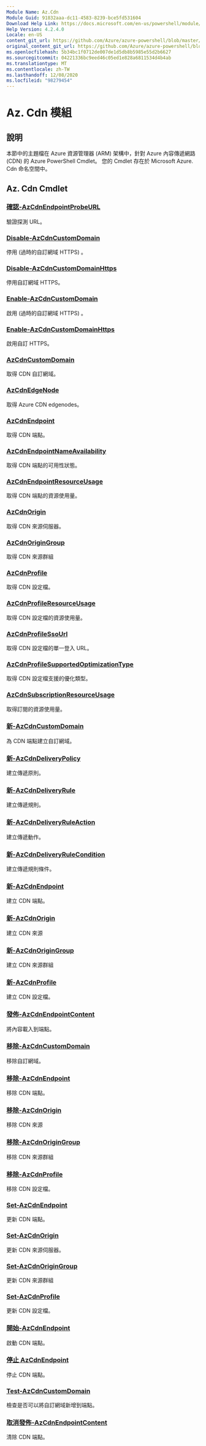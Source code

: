 ```yaml
---
Module Name: Az.Cdn
Module Guid: 91832aaa-dc11-4583-8239-bce5fd531604
Download Help Link: https://docs.microsoft.com/en-us/powershell/module/az.cdn
Help Version: 4.2.4.0
Locale: en-US
content_git_url: https://github.com/Azure/azure-powershell/blob/master/src/Cdn/Cdn/help/Az.Cdn.md
original_content_git_url: https://github.com/Azure/azure-powershell/blob/master/src/Cdn/Cdn/help/Az.Cdn.md
ms.openlocfilehash: 5b34bc1f0712de007de1d5db8b5985e55d2b6627
ms.sourcegitcommit: 04221336bc9eed46c05ed1e828a6811534d4b4ab
ms.translationtype: MT
ms.contentlocale: zh-TW
ms.lasthandoff: 12/08/2020
ms.locfileid: "98279454"
---
```

# Az. Cdn 模組
## 說明
本節中的主題檔在 Azure 資源管理器 (ARM) 架構中，針對 Azure 內容傳遞網路 (CDN) 的 Azure PowerShell Cmdlet。 您的 Cmdlet 存在於 Microsoft Azure. Cdn 命名空間中。

## Az. Cdn Cmdlet
### [確認-AzCdnEndpointProbeURL](Confirm-AzCdnEndpointProbeURL.md)
驗證探測 URL。

### [Disable-AzCdnCustomDomain](Disable-AzCdnCustomDomain.md)
停用 (過時的自訂網域 HTTPS) 。

### [Disable-AzCdnCustomDomainHttps](Disable-AzCdnCustomDomainHttps.md)
停用自訂網域 HTTPS。

### [Enable-AzCdnCustomDomain](Enable-AzCdnCustomDomain.md)
啟用 (過時的自訂網域 HTTPS) 。

### [Enable-AzCdnCustomDomainHttps](Enable-AzCdnCustomDomainHttps.md)
啟用自訂 HTTPS。

### [AzCdnCustomDomain](Get-AzCdnCustomDomain.md)
取得 CDN 自訂網域。

### [AzCdnEdgeNode](Get-AzCdnEdgeNode.md)
取得 Azure CDN edgenodes。

### [AzCdnEndpoint](Get-AzCdnEndpoint.md)
取得 CDN 端點。

### [AzCdnEndpointNameAvailability](Get-AzCdnEndpointNameAvailability.md)
取得 CDN 端點的可用性狀態。

### [AzCdnEndpointResourceUsage](Get-AzCdnEndpointResourceUsage.md)
取得 CDN 端點的資源使用量。

### [AzCdnOrigin](Get-AzCdnOrigin.md)
取得 CDN 來源伺服器。

### [AzCdnOriginGroup](Get-AzCdnOriginGroup.md)
取得 CDN 來源群組

### [AzCdnProfile](Get-AzCdnProfile.md)
取得 CDN 設定檔。

### [AzCdnProfileResourceUsage](Get-AzCdnProfileResourceUsage.md)
取得 CDN 設定檔的資源使用量。

### [AzCdnProfileSsoUrl](Get-AzCdnProfileSsoUrl.md)
取得 CDN 設定檔的單一登入 URL。

### [AzCdnProfileSupportedOptimizationType](Get-AzCdnProfileSupportedOptimizationType.md)
取得 CDN 設定檔支援的優化類型。

### [AzCdnSubscriptionResourceUsage](Get-AzCdnSubscriptionResourceUsage.md)
取得訂閱的資源使用量。

### [新-AzCdnCustomDomain](New-AzCdnCustomDomain.md)
為 CDN 端點建立自訂網域。

### [新-AzCdnDeliveryPolicy](New-AzCdnDeliveryPolicy.md)
建立傳遞原則。

### [新-AzCdnDeliveryRule](New-AzCdnDeliveryRule.md)
建立傳遞規則。

### [新-AzCdnDeliveryRuleAction](New-AzCdnDeliveryRuleAction.md)
建立傳遞動作。

### [新-AzCdnDeliveryRuleCondition](New-AzCdnDeliveryRuleCondition.md)
建立傳遞規則條件。

### [新-AzCdnEndpoint](New-AzCdnEndpoint.md)
建立 CDN 端點。

### [新-AzCdnOrigin](New-AzCdnOrigin.md)
建立 CDN 來源

### [新-AzCdnOriginGroup](New-AzCdnOriginGroup.md)
建立 CDN 來源群組

### [新-AzCdnProfile](New-AzCdnProfile.md)
建立 CDN 設定檔。

### [發佈-AzCdnEndpointContent](Publish-AzCdnEndpointContent.md)
將內容載入到端點。

### [移除-AzCdnCustomDomain](Remove-AzCdnCustomDomain.md)
移除自訂網域。

### [移除-AzCdnEndpoint](Remove-AzCdnEndpoint.md)
移除 CDN 端點。

### [移除-AzCdnOrigin](Remove-AzCdnOrigin.md)
移除 CDN 來源

### [移除-AzCdnOriginGroup](Remove-AzCdnOriginGroup.md)
移除 CDN 來源群組

### [移除-AzCdnProfile](Remove-AzCdnProfile.md)
移除 CDN 設定檔。

### [Set-AzCdnEndpoint](Set-AzCdnEndpoint.md)
更新 CDN 端點。

### [Set-AzCdnOrigin](Set-AzCdnOrigin.md)
更新 CDN 來源伺服器。

### [Set-AzCdnOriginGroup](Set-AzCdnOriginGroup.md)
更新 CDN 來源群組

### [Set-AzCdnProfile](Set-AzCdnProfile.md)
更新 CDN 設定檔。

### [開始-AzCdnEndpoint](Start-AzCdnEndpoint.md)
啟動 CDN 端點。

### [停止 AzCdnEndpoint](Stop-AzCdnEndpoint.md)
停止 CDN 端點。

### [Test-AzCdnCustomDomain](Test-AzCdnCustomDomain.md)
檢查是否可以將自訂網域新增到端點。

### [取消發佈-AzCdnEndpointContent](Unpublish-AzCdnEndpointContent.md)
清除 CDN 端點。

